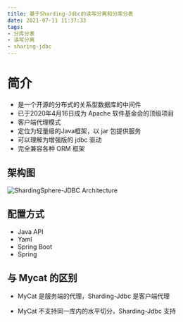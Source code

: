 ```yaml
---
title: 基于Sharding-Jdbc的读写分离和分库分表
date: 2021-07-11 11:37:33
tags:
- 分库分表
- 读写分离
- sharing-jdbc
---
```


# 简介

- 是一个开源的分布式的关系型数据库的中间件
- 已于2020年4月16日成为 Apache 软件基金会的顶级项目
- 客户端代理模式
- 定位为轻量级的Java框架，以 jar 包提供服务
- 可以理解为增强版的 jdbc 驱动
- 完全兼容各种 ORM 框架

<!-- more -->

## 架构图

![ShardingSphere-JDBC Architecture](https://shardingsphere.apache.org/document/current/img/shardingsphere-jdbc-brief.png)

## 配置方式

- Java API
- Yaml
- Spring Boot
- Spring

## 与 Mycat 的区别

- MyCat 是服务端的代理，Sharding-Jdbc 是客户端代理

- MyCat 不支持同一库内的水平切分，Sharding-Jdbc 支持

